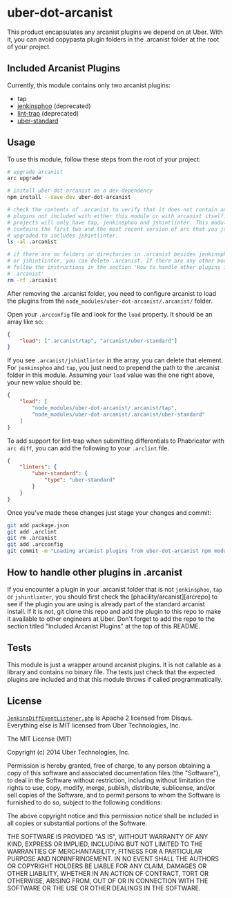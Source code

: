 uber-dot-arcanist
=================

This product encapsulates any arcanist plugins we depend on at Uber. With it,
you can avoid copypasta plugin folders in the .arcanist folder at the root of
your project.

Included Arcanist Plugins
-------------------------

Currently, this module contains only two arcanist plugins:
* tap
* [jenkinsphoo][jenkinsphoo] (deprecated)
* [lint-trap][lint-trap] (deprecated)
* [uber-standard][uber-standard]

Usage
-----

To use this module, follow these steps from the root of your project:

```bash
# upgrade arcanist
arc upgrade

# install uber-dot-arcanist as a dev-dependency
npm install --save-dev uber-dot-arcanist

# check the contents of .arcanist to verify that it does not contain any
# plugins not included with either this module or with arcanist itself. Most
# projects will only have tap, jenkinsphoo and jshintlinter. This module
# contains the first two and the most recent version of arc that you just
# upgraded to includes jshintlinter.
ls -al .arcanist

# if there are no folders or directories in .arcanist besides jenkinsphoo, tap
# or jshintlinter, you can delete .arcanist. If there are any other modules,
# follow the instructions in the section 'How to handle other plugins in
# .arcanist'
rm -rf .arcanist
```

After removing the .arcanist folder, you need to configure arcanist to load the
plugins from the `node_modules/uber-dot-arcanist/.arcanist/` folder.

Open your `.arcconfig` file and look for the `load` property. It should be an
array like so:

```json
{
    "load": [".arcanist/tap", "arcanist/uber-standard"]
}
```

If you see `.arcanist/jshintlinter` in the array, you can delete that element.
For `jenkinsphoo` and `tap`, you just need to prepend the path to the .arcanist
folder in this module. Assuming your `load` value was the one right above, your
new value should be:

```json
{
    "load": [
        "node_modules/uber-dot-arcanist/.arcanist/tap",
        "node_modules/uber-dot-arcanist/.arcanist/uber-standard"
    ]
}
```

To add support for lint-trap when submitting differentials to Phabricator with
`arc diff`, you can add the following to your `.arclint` file.

```json
{
    "linters": {
        "uber-standard": {
            "type": "uber-standard"
        }
    }
}
```

Once you've made these changes just stage your changes and commit:

```bash
git add package.json
git add .arclint
git rm .arcanist
git add .arcconfig
git commit -m "Loading arcanist plugins from uber-dot-arcanist npm module"
```

How to handle other plugins in .arcanist
----------------------------------------

If you encounter a plugin in your .arcanist folder that is not `jenkinsphoo`,
`tap` or `jshintlinter`, you should first check the [phacility/arcanist][arcrepo]
to see if the plugin you are using is already part of the standard arcanist
install. If it is not, git clone this repo and add the plugin to this repo to
make it available to other engineers at Uber. Don't forget to add the repo to
the section titled "Included Arcanist Plugins" at the top of this README.

Tests
-----

This module is just a wrapper around arcanist plugins. It is not callable as a
library and contains no binary file. The tests just check that the expected
plugins are included and that this module throws if called programmatically.

License
-------

[`JenkinsDiffEventListener.php`][jenkinsphoo] is Apache 2 licensed from
Disqus. Everything else is MIT licensed from Uber Technologies, Inc.

The MIT License (MIT)

Copyright (c) 2014 Uber Technologies, Inc.

Permission is hereby granted, free of charge, to any person obtaining a copy
of this software and associated documentation files (the "Software"), to deal
in the Software without restriction, including without limitation the rights
to use, copy, modify, merge, publish, distribute, sublicense, and/or sell
copies of the Software, and to permit persons to whom the Software is
furnished to do so, subject to the following conditions:

The above copyright notice and this permission notice shall be included in
all copies or substantial portions of the Software.

THE SOFTWARE IS PROVIDED "AS IS", WITHOUT WARRANTY OF ANY KIND, EXPRESS OR
IMPLIED, INCLUDING BUT NOT LIMITED TO THE WARRANTIES OF MERCHANTABILITY,
FITNESS FOR A PARTICULAR PURPOSE AND NONINFRINGEMENT. IN NO EVENT SHALL THE
AUTHORS OR COPYRIGHT HOLDERS BE LIABLE FOR ANY CLAIM, DAMAGES OR OTHER
LIABILITY, WHETHER IN AN ACTION OF CONTRACT, TORT OR OTHERWISE, ARISING FROM,
OUT OF OR IN CONNECTION WITH THE SOFTWARE OR THE USE OR OTHER DEALINGS IN
THE SOFTWARE.


[jenkinsphoo]: https://github.com/disqus/disqus-arcanist/blob/master/src/event/JenkinsDiffEventListener.php
[lint-trap]: https://github.com/uber/lint-trap
[uber-standard]: https://github.com/uber/standard
